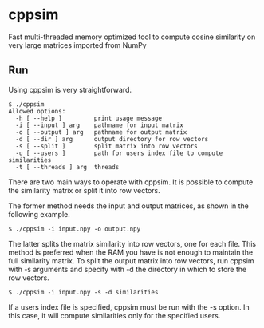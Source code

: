 # cppsim
Fast multi-threaded memory optimized tool to compute cosine similarity on very large matrices imported from NumPy

## Run

Using cppsim is very straightforward.

```
$ ./cppsim 
Allowed options:
  -h [ --help ]         print usage message
  -i [ --input ] arg    pathname for input matrix
  -o [ --output ] arg   pathname for output matrix
  -d [ --dir ] arg      output directory for row vectors
  -s [ --split ]        split matrix into row vectors
  -u [ --users ]        path for users index file to compute similarities
  -t [ --threads ] arg  threads
```

There are two main ways to operate with cppsim.
It is possible to compute the similarity matrix or split it into row vectors.

The former method needs the input and output matrices, as shown in the following example.

```
$ ./cppsim -i input.npy -o output.npy
```

The latter splits the matrix similarity into row vectors, one for each file. This method is preferred when the RAM you have is not enough to maintain the full similarity matrix. To split the output matrix into row vectors, run cppsim with -s arguments and specify with -d the directory in which to store the row vectors. 

```
$ ./cppsim -i input.npy -s -d similarities 
```

If a users index file is specified, cppsim must be run with the -s option. In this case, it will compute similarities only for the specified users.